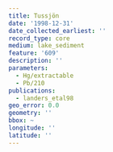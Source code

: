 ```yaml
---
title: Tussjön
date: '1998-12-31'
date_collected_earliest: ''
record_type: core
medium: lake_sediment
feature: '609'
description: ''
parameters:
  - Hg/extractable
  - Pb/210
publications:
  - landers_etal98
geo_error: 0.0
geometry: ''
bbox: ~
longitude: ''
latitude: ''
---
```

